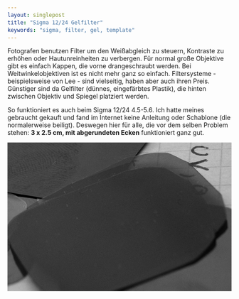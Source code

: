 ```yaml
---
layout: singlepost
title: "Sigma 12/24 Gelfilter"
keywords: "sigma, filter, gel, template"
---
```


Fotografen benutzen Filter um den Weißabgleich zu steuern, Kontraste zu erhöhen oder Hautunreinheiten zu verbergen. Für normal große Objektive gibt es einfach Kappen, die vorne drangeschraubt werden. Bei Weitwinkelobjektiven ist es nicht mehr ganz so einfach. Filtersysteme - beispielsweise von Lee - sind vielseitig, haben aber auch ihren Preis. Günstiger sind da Gelfilter (dünnes, eingefärbtes Plastik), die hinten zwischen Objektiv und Spiegel platziert werden.

So funktioniert es auch beim Sigma 12/24 4.5-5.6. Ich hatte meines gebraucht gekauft und fand im Internet keine Anleitung oder Schablone (die normalerweise beiligt). Deswegen hier für alle, die vor dem selben Problem stehen: **3 x 2.5 cm, mit abgerundeten Ecken** funktioniert ganz gut.

[![Gelfilter](/media/img/gelfilter-sigma.jpg "Gelfilter")](/media/img/gelfilter-sigma.jpg)